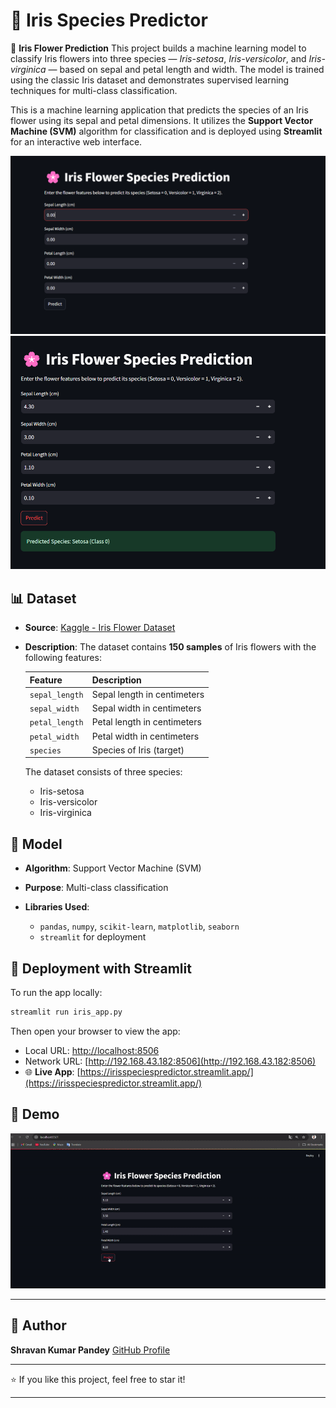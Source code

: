 # 🌸 Iris Species Predictor

🪷 **Iris Flower Prediction**
This project builds a machine learning model to classify Iris flowers into three species — *Iris-setosa*, *Iris-versicolor*, and *Iris-virginica* — based on sepal and petal length and width. The model is trained using the classic Iris dataset and demonstrates supervised learning techniques for multi-class classification.

This is a machine learning application that predicts the species of an Iris flower using its sepal and petal dimensions. It utilizes the **Support Vector Machine (SVM)** algorithm for classification and is deployed using **Streamlit** for an interactive web interface.

![Iris Flower](https://github.com/Shravan4598/Iris_Species_Predictor/blob/main/Screenshot%202025-05-06%20011503.png)
![Iris Flower](https://github.com/Shravan4598/Iris_Species_Predictor/blob/main/Screenshot%202025-05-06%20011635.png)

## 📊 Dataset

* **Source**: [Kaggle - Iris Flower Dataset](https://www.kaggle.com/datasets/arshid/iris-flower-dataset)
* **Description**:
  The dataset contains **150 samples** of Iris flowers with the following features:

  | Feature        | Description                 |
  | -------------- | --------------------------- |
  | `sepal_length` | Sepal length in centimeters |
  | `sepal_width`  | Sepal width in centimeters  |
  | `petal_length` | Petal length in centimeters |
  | `petal_width`  | Petal width in centimeters  |
  | `species`      | Species of Iris (target)    |

  The dataset consists of three species:

  * Iris-setosa
  * Iris-versicolor
  * Iris-virginica

## 🧠 Model

* **Algorithm**: Support Vector Machine (SVM)
* **Purpose**: Multi-class classification
* **Libraries Used**:

  * `pandas`, `numpy`, `scikit-learn`, `matplotlib`, `seaborn`
  * `streamlit` for deployment

## 🚀 Deployment with Streamlit

To run the app locally:

```bash
streamlit run iris_app.py
```

Then open your browser to view the app:

* Local URL: [http://localhost:8506](http://localhost:8506)
* Network URL: [http://192.168.43.182:8506](http://192.168.43.182:8506)
* 🌐 **Live App**: [https://irisspeciespredictor.streamlit.app/](https://irisspeciespredictor.streamlit.app/)

## 🎥 Demo

![GIF Demo](https://github.com/Shravan4598/Iris_Species_Predictor/blob/main/ezgif-11faa8393adfb4.gif)

---

## 📌 Author

**Shravan Kumar Pandey**
[GitHub Profile](https://github.com/Shravan4598)

---

⭐ If you like this project, feel free to star it!

---
